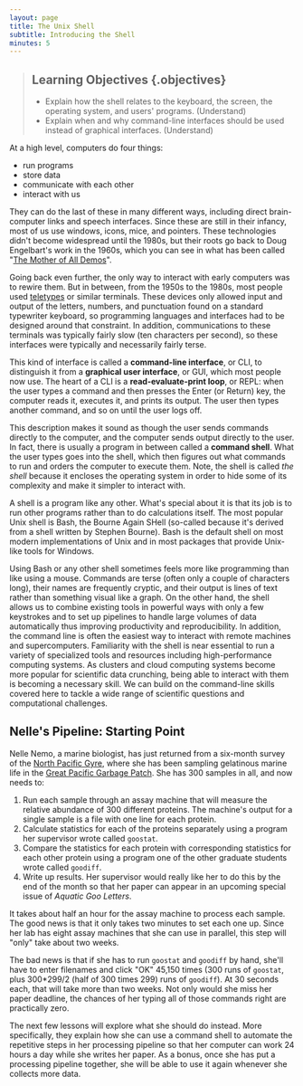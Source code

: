 ```yaml
---
layout: page
title: The Unix Shell
subtitle: Introducing the Shell
minutes: 5
---
```

> ## Learning Objectives {.objectives}
>
> *   Explain how the shell relates to the keyboard, the screen, the operating system, and users' programs. (Understand)
> *   Explain when and why command-line interfaces should be used instead of graphical interfaces. (Understand)

At a high level, computers do four things:

-   run programs
-   store data
-   communicate with each other
-   interact with us

They can do the last of these in many different ways,
including direct brain-computer links and speech interfaces.
Since these are still in their infancy,
most of us use windows, icons, mice, and pointers.
These technologies didn't become widespread until the 1980s,
but their roots go back to Doug Engelbart's work in the 1960s,
which you can see in what has been called
"[The Mother of All Demos](http://www.youtube.com/watch?v=a11JDLBXtPQ)".

Going back even further,
the only way to interact with early computers was to rewire them.
But in between,
from the 1950s to the 1980s,
most people used [teletypes](https://upload.wikimedia.org/wikipedia/commons/d/df/ASR-33_at_CHM.agr.jpg) or similar terminals.
These devices only allowed input and output of the letters, numbers, and punctuation found on a standard typewriter keyboard,
so programming languages and interfaces had to be designed around that constraint.  In addition, communications to these
terminals was typically fairly slow (ten characters per second), so these interfaces were typically and necessarily fairly terse.

This kind of interface is called a
**command-line interface**, or CLI,
to distinguish it from a
**graphical user interface**, or GUI,
which most people now use.
The heart of a CLI is a **read-evaluate-print loop**, or REPL:
when the user types a command and then presses the Enter (or Return) key,
the computer reads it,
executes it,
and prints its output.
The user then types another command,
and so on until the user logs off.

This description makes it sound as though the user sends commands directly to the computer,
and the computer sends output directly to the user.
In fact,
there is usually a program in between called a
**command shell**.
What the user types goes into the shell,
which then figures out what commands to run and orders the computer to execute them. Note, the shell is called *the shell* because it encloses the operating system in order to hide some of its complexity and make it simpler to interact with.

A shell is a program like any other.
What's special about it is that its job is to run other programs
rather than to do calculations itself.
The most popular Unix shell is Bash,
the Bourne Again SHell
(so-called because it's derived from a shell written by Stephen Bourne).
Bash is the default shell on most modern implementations of Unix
and in most packages that provide Unix-like tools for Windows.

Using Bash or any other shell
sometimes feels more like programming than like using a mouse.
Commands are terse (often only a couple of characters long),
their names are frequently cryptic,
and their output is lines of text rather than something visual like a graph.
On the other hand,
the shell allows us to combine existing tools in powerful ways with only a few keystrokes
and to set up pipelines to handle large volumes of data automatically thus improving productivity and reproducibility.
In addition, the command line is often the easiest way to interact with remote machines and supercomputers.
Familiarity with the shell is near essential to run a variety of specialized tools and resources including high-performance computing systems. As clusters and cloud computing systems become more popular for scientific data crunching,
being able to interact with them is becoming a necessary skill. We can build on the command-line skills covered here to tackle a wide range of scientific questions and computational challenges.

## Nelle's Pipeline: Starting Point

Nelle Nemo, a marine biologist,
has just returned from a six-month survey of the
[North Pacific Gyre](http://en.wikipedia.org/wiki/North_Pacific_Gyre),
where she has been sampling gelatinous marine life in the
[Great Pacific Garbage Patch](http://en.wikipedia.org/wiki/Great_Pacific_Garbage_Patch).
She has 300 samples in all, and now needs to:

1.  Run each sample through an assay machine
    that will measure the relative abundance of 300 different proteins.
    The machine's output for a single sample is
    a file with one line for each protein.
2.  Calculate statistics for each of the proteins separately
    using a program her supervisor wrote called `goostat`.
3.  Compare the statistics for each protein
    with corresponding statistics for each other protein
    using a program one of the other graduate students wrote called `goodiff`.
4.  Write up results.
    Her supervisor would really like her to do this by the end of the month
    so that her paper can appear in an upcoming special issue of *Aquatic Goo Letters*.

It takes about half an hour for the assay machine to process each sample.
The good news is that
it only takes two minutes to set each one up.
Since her lab has eight assay machines that she can use in parallel,
this step will "only" take about two weeks.

The bad news is that if she has to run `goostat` and `goodiff` by hand,
she'll have to enter filenames and click "OK" 45,150 times
(300 runs of `goostat`, plus 300*299/2 (half of 300 times 299) runs of `goodiff`).
At 30 seconds each,
that will take more than two weeks.
Not only would she miss her paper deadline,
the chances of her typing all of those commands right are practically zero.

The next few lessons will explore what she should do instead.
More specifically,
they explain how she can use a command shell
to automate the repetitive steps in her processing pipeline
so that her computer can work 24 hours a day while she writes her paper.
As a bonus,
once she has put a processing pipeline together,
she will be able to use it again whenever she collects more data.

